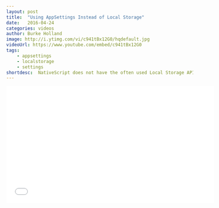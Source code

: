 ```yaml
---
layout: post
title:  "Using AppSettings Instead of Local Storage"
date:   2016-04-24
categories: videos
author: Burke Holland
image: http://i.ytimg.com/vi/c941tBx12G0/hqdefault.jpg
videoUrl: https://www.youtube.com/embed/c941tBx12G0
tags: 
    - appsettings
    - localstorage
    - settings
shortdesc: 	NativeScript does not have the often used Local Storage API, but it does have a very similar API called “ApplicationSettings” that can be used in almost the exact same way. In this video we look at how to stringify, store and retrieve objects.
---
```

<iframe width="560" height="315" src="{{ page.videoUrl }}" frameborder="0" allowfullscreen></iframe>
